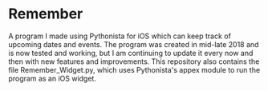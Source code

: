 # Remember
A program I made using Pythonista for iOS which can keep track of upcoming dates and events. The program was created in mid-late 2018 and is now tested and working, but I am continuing to update it every now and then with new features and improvements. This repository also contains the file Remember_Widget.py, which uses Pythonista's appex module to run the program as an iOS widget. 
